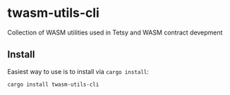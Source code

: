 # twasm-utils-cli

Collection of WASM utilities used in Tetsy and WASM contract devepment

## Install

Easiest way to use is to install via `cargo install`:

```
cargo install twasm-utils-cli
```
